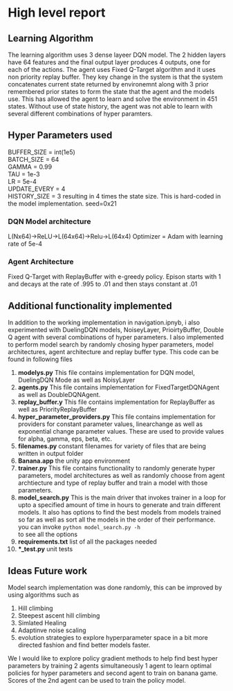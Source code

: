 # High level report
## Learning Algorithm
The learning algorithm uses 3 dense layeer DQN model. The 2 hidden layers have 64 features and the final output layer  produces 4 outputs, one for each of the actions. The agent uses Fixed Q-Target algorithm and it uses non priority replay buffer. They key change in the system is that the system concatenates current state returned by environemnt along with 3 prior remembered prior states to form the state that the agent and the models use. This has allowed the agent to learn and solve the environment in 451 states. Without use of state history, the agent was not able to learn with several different combinations of hyper paramters.

## Hyper Parameters used
BUFFER_SIZE = int(1e5)  
BATCH_SIZE = 64         
GAMMA = 0.99            
TAU = 1e-3              
LR = 5e-4               
UPDATE_EVERY = 4        
HISTORY_SIZE = 3 resulting in 4 times the state size. This is hard-coded in the model implementation.
seed=0x21

### DQN Model architecture

L(Nx64)->ReLU->L(64x64)->Relu->L(64x4)
Optimizer = Adam with learning rate of 5e-4

### Agent Architecture
Fixed Q-Target with ReplayBuffer with e-greedy policy. Epison starts with 1 and decays at the rate of .995 to .01 and then stays constant at .01

## Additional functionality implemented
In addition to the working implementation in navigation.ipnyb, i also experimented with  DuelingDQN models, NoiseyLayer, PrioirtyBuffer, Double Q agent with several combinations of hyper parameters. I also implemented to perform model search by randomly chosing hyper parameters, model architectures, agent architecture and replay buffer type. This code can be found in following files

1. <b>modelys.py</b> This file contains implementation for DQN model, DuelingDQN Mode as well as NoisyLayer
2. <b>agents.py</b> This file contains implementation for FixedTargetDQNAgent as well as DoubleDQNAgent.
3. <b>replay_buffer.y</b> This file contains implementation for ReplayBuffer as well as PriorityReplayBuffer
4. <b>hyper_parameter_providers.py</b> This file contains implementation for providers for constant parameter values, linearchange as well as exponential change parameter values. These are used to provide values for alpha, gamma, eps, beta, etc.
5. <b>filenames.py</b> constant filenames for variety of files that are being written in output folder
6. <b>Banana.app</b> the unity app environment
7. <b>trainer.py</b> This file contains functionality to randomly generate hyper parameters, model architectures as well as randomly choose from agent archtiecture and type of replay buffer and train a model with those parameters.
8. <b>model_search.py</b> This is the main driver that invokes trainer in a loop for upto a specified amount of time in hours to generate and train different models. It also has options to find the best models from models trained so far as well as sort all the models in the order of their performance. you can invoke <code>python model_search.py -h </code> to see all the options
9. <b>requirements.txt</b> list of all the packages needed
10. <b>*_test.py</b> unit tests

## Ideas Future work
Model search implementation was done randomly, this can be improved by using algorithms such as 
1. Hill climbing
2. Steepest ascent hill climbing
3. Simlated Healing
4. Adaptinve noise scaling
5. evolution strategies
to explore hyperparameter space in a bit more directed fashion and find better models faster.

We I would like to explore policy gradient methods to help find best hyper parameters by training 2 agents simultaneously 1 agent to learn optimal policies for hyper parameters and second agent to train on banana game. Scores of the 2nd agent can be used to train the policy model.
